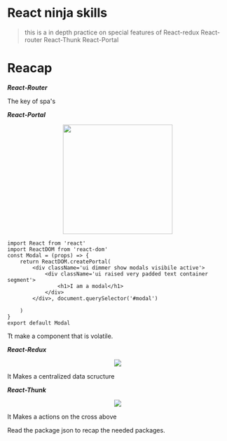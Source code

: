 # React ninja skills
>this is a in depth practice on special features of React-redux React-router React-Thunk React-Portal

# Reacap

***React-Router***

The key of spa's

***React-Portal***

<p align="center">
    <img style="width: 250px;" src="https://fr.screenja.com/static/img/thumbs/portal-1-normal-636.png">
</p>

```
import React from 'react'
import ReactDOM from 'react-dom'
const Modal = (props) => {
    return ReactDOM.createPortal(
        <div className='ui dimmer show modals visibile active'>
            <div className='ui raised very padded text container segment'>
                <h1>I am a modal</h1>
            </div>
        </div>, document.querySelector('#modal')

    )
}
export default Modal
```

Tt make a component that is volatile.

***React-Redux***

<p align="center">
    <img src="https://static.javatpoint.com/tutorial/reactjs/images/react-redux-architecture.png">
</p>

It Makes a centralized data scructure

***React-Thunk***

<p align="center">
    <img src="https://res.cloudinary.com/duydvdaxd/image/upload/v1584462571/Vue-Sprint/REACTREDUX_yuqodr.png">
</p>

It Makes a actions on the cross above

Read the package json to recap the needed packages.
